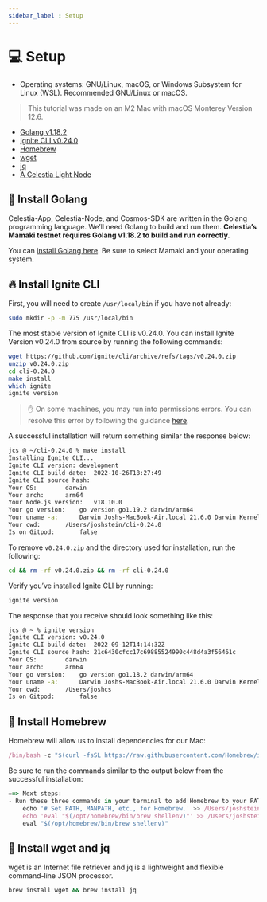 ```yaml
---
sidebar_label : Setup
---
```


# 💻 Setup

- Operating systems: GNU/Linux, macOS, or Windows Subsystem for Linux (WSL).
Recommended GNU/Linux or macOS.

> This tutorial was made on an M2 Mac with macOS Monterey Version 12.6.

- [Golang v1.18.2](https://go.dev/)
- [Ignite CLI v0.24.0](https://github.com/ignite/cli/releases/tag/v0.24.0)
- [Homebrew](https://brew.sh/)
- [wget](https://www.gnu.org/software/wget/)
- [jq](https://stedolan.github.io/jq/)
- [A Celestia Light Node](https://docs.celestia.org/nodes/light-node/)

## 🏃 Install Golang

Celestia-App, Celestia-Node, and Cosmos-SDK are written in the Golang
programming language. We’ll need Golang to build and run them. **Celestia’s
Mamaki testnet requires Golang v1.18.2 to build and run correctly.**

You can [install Golang here](./environment.mdx#install-golang). Be sure to
select Mamaki and your operating system.

## 🔥 Install Ignite CLI

First, you will need to create `/usr/local/bin` if you have not already:

```bash
sudo mkdir -p -m 775 /usr/local/bin
```

The most stable version of Ignite CLI is v0.24.0. You can install Ignite
Version v0.24.0 from source by running the following commands:

```bash
wget https://github.com/ignite/cli/archive/refs/tags/v0.24.0.zip
unzip v0.24.0.zip
cd cli-0.24.0
make install
which ignite
ignite version
```

> ✋ On some machines, you may run into permissions errors.
You can resolve this error by following the guidance
[here](https://docs.ignite.com/guide/install#write-permission).

A successful installation will return something similar the response below:

<!-- markdownlint-disable MD010 -->
<!-- markdownlint-disable MD013 -->
```bash
jcs @ ~/cli-0.24.0 % make install
Installing Ignite CLI...
Ignite CLI version:	development
Ignite CLI build date:	2022-10-26T18:27:49
Ignite CLI source hash:
Your OS:		darwin
Your arch:		arm64
Your Node.js version:	v18.10.0
Your go version:	go version go1.19.2 darwin/arm64
Your uname -a:		Darwin Joshs-MacBook-Air.local 21.6.0 Darwin Kernel Version 21.6.0: Mon Aug 22 20:20:07 PDT 2022; root:xnu-8020.140.49~2/RELEASE_ARM64_T8110 arm64
Your cwd:		/Users/joshstein/cli-0.24.0
Is on Gitpod:		false
```
<!-- markdownlint-enable MD010 -->
<!-- markdownlint-enable MD013 -->

To remove `v0.24.0.zip` and the directory used for installation, run the
following:

```bash
cd && rm -rf v0.24.0.zip && rm -rf cli-0.24.0
```

Verify you’ve installed Ignite CLI by running:

```bash
ignite version
```

The response that you receive should look something like this:

<!-- markdownlint-disable MD010 -->
<!-- markdownlint-disable MD013 -->
```bash
jcs @ ~ % ignite version
Ignite CLI version:	v0.24.0
Ignite CLI build date:	2022-09-12T14:14:32Z
Ignite CLI source hash:	21c6430cfcc17c69885524990c448d4a3f56461c
Your OS:		darwin
Your arch:		arm64
Your go version:	go version go1.18.2 darwin/arm64
Your uname -a:		Darwin Joshs-MacBook-Air.local 21.6.0 Darwin Kernel Version 21.6.0: Sat Jun 18 17:07:28 PDT 2022; root:xnu-8020.140.41~1/RELEASE_ARM64_T8110 arm64
Your cwd:		/Users/joshcs
Is on Gitpod:		false
```
<!-- markdownlint-enable MD013 -->
<!-- markdownlint-enable MD010 -->

## 🍺 Install Homebrew

Homebrew will allow us to install dependencies for our Mac:

```jsx
/bin/bash -c "$(curl -fsSL https://raw.githubusercontent.com/Homebrew/install/HEAD/install.sh)"
```

Be sure to run the commands similar to the output below from the successful installation:

```jsx
==> Next steps:
- Run these three commands in your terminal to add Homebrew to your PATH:
    echo '# Set PATH, MANPATH, etc., for Homebrew.' >> /Users/joshstein/.zprofile
    echo 'eval "$(/opt/homebrew/bin/brew shellenv)"' >> /Users/joshstein/.zprofile
    eval "$(/opt/homebrew/bin/brew shellenv)"
```

## 🏃 Install wget and jq

wget is an Internet file retriever and jq is a lightweight and flexible
command-line JSON processor.

```bash
brew install wget && brew install jq
```

